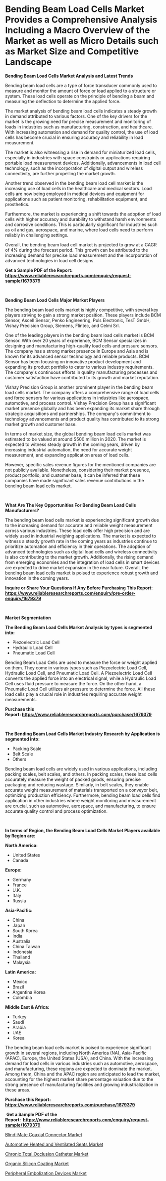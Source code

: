 <p><h1>Bending Beam Load Cells Market Provides a Comprehensive Analysis Including a Macro Overview of the Market as well as Micro Details such as Market Size and Competitive Landscape</h1></p><p><strong>Bending Beam Load Cells Market Analysis and Latest Trends</strong></p>
<p><p>Bending beam load cells are a type of force transducer commonly used to measure and monitor the amount of force or load applied to a structure or system. These load cells operate on the principle of bending a beam and measuring the deflection to determine the applied force.</p><p>The market analysis of bending beam load cells indicates a steady growth in demand attributed to various factors. One of the key drivers for the market is the growing need for precise measurement and monitoring of loads in industries such as manufacturing, construction, and healthcare. With increasing automation and demand for quality control, the use of load cells has become crucial in ensuring accuracy and reliability in load measurement.</p><p>The market is also witnessing a rise in demand for miniaturized load cells, especially in industries with space constraints or applications requiring portable load measurement devices. Additionally, advancements in load cell technology, such as the incorporation of digital output and wireless connectivity, are further propelling the market growth.</p><p>Another trend observed in the bending beam load cell market is the increasing use of load cells in the healthcare and medical sectors. Load cells are now being employed in medical devices and equipment for applications such as patient monitoring, rehabilitation equipment, and prosthetics.</p><p>Furthermore, the market is experiencing a shift towards the adoption of load cells with higher accuracy and durability to withstand harsh environments and corrosive conditions. This is particularly significant for industries such as oil and gas, aerospace, and marine, where load cells need to perform reliably in challenging settings.</p><p>Overall, the bending beam load cell market is projected to grow at a CAGR of 4% during the forecast period. This growth can be attributed to the increasing demand for precise load measurement and the incorporation of advanced technologies in load cell designs.</p></p>
<p><strong>Get a Sample PDF of the Report:&nbsp; <a href="https://www.reliableresearchreports.com/enquiry/request-sample/1679379">https://www.reliableresearchreports.com/enquiry/request-sample/1679379</a></strong></p>
<p>&nbsp;</p>
<p><strong>Bending Beam Load Cells Major Market Players</strong></p>
<p><p>The bending beam load cells market is highly competitive, with several key players striving to gain a strong market position. These players include BCM Sensor, Ascell Sensor, Penko Engineering, Puls Electronic, TesT GmbH, Vishay Precision Group, Siemens, Flintec, and Celmi Srl.</p><p>One of the leading players in the bending beam load cells market is BCM Sensor. With over 20 years of experience, BCM Sensor specializes in designing and manufacturing high-quality load cells and pressure sensors. The company has a strong market presence in Europe and Asia and is known for its advanced sensor technology and reliable products. BCM Sensor has been focusing on innovative product development and expanding its product portfolio to cater to various industry requirements. The company's continuous efforts in quality manufacturing processes and customer satisfaction have contributed to its growth and market reputation.</p><p>Vishay Precision Group is another prominent player in the bending beam load cells market. The company offers a comprehensive range of load cells and force sensors for various applications in industries like aerospace, automotive, and process control. Vishay Precision Group has a significant market presence globally and has been expanding its market share through strategic acquisitions and partnerships. The company's commitment to technology advancements and product quality has contributed to its strong market growth and customer base.</p><p>In terms of market size, the global bending beam load cells market was estimated to be valued at around $500 million in 2020. The market is expected to witness steady growth in the coming years, driven by increasing industrial automation, the need for accurate weight measurement, and expanding application areas of load cells.</p><p>However, specific sales revenue figures for the mentioned companies are not publicly available. Nonetheless, considering their market presence, product portfolio, and customer base, it can be inferred that these companies have made significant sales revenue contributions in the bending beam load cells market.</p></p>
<p>&nbsp;</p>
<p><strong>What Are The Key Opportunities For Bending Beam Load Cells Manufacturers?</strong></p>
<p><p>The bending beam load cells market is experiencing significant growth due to the increasing demand for accurate and reliable weight measurement across various industries. These load cells offer high precision and are widely used in industrial weighing applications. The market is expected to witness a steady growth rate in the coming years as industries continue to prioritize automation and efficiency in their operations. The adoption of advanced technologies such as digital load cells and wireless connectivity is also contributing to the market growth. Additionally, the rising demand from emerging economies and the integration of load cells in smart devices are expected to drive market expansion in the near future. Overall, the bending beam load cells market is poised to experience robust growth and innovation in the coming years.</p></p>
<p><strong>Inquire or Share Your Questions If Any Before Purchasing This Report: <a href="https://www.reliableresearchreports.com/enquiry/pre-order-enquiry/1679379">https://www.reliableresearchreports.com/enquiry/pre-order-enquiry/1679379</a></strong></p>
<p>&nbsp;</p>
<p><strong>Market Segmentation</strong></p>
<p><strong>The Bending Beam Load Cells Market Analysis by types is segmented into:</strong></p>
<p><ul><li>Piezoelectric Load Cell</li><li>Hydraulic Load Cell</li><li>Pneumatic Load Cell</li></ul></p>
<p><p>Bending Beam Load Cells are used to measure the force or weight applied on them. They come in various types such as Piezoelectric Load Cell, Hydraulic Load Cell, and Pneumatic Load Cell. A Piezoelectric Load Cell converts the applied force into an electrical signal, while a Hydraulic Load Cell uses fluid pressure to measure the force. On the other hand, a Pneumatic Load Cell utilizes air pressure to determine the force. All these load cells play a crucial role in industries requiring accurate weight measurements.</p></p>
<p><strong>Purchase this Report:&nbsp;<a href="https://www.reliableresearchreports.com/purchase/1679379">https://www.reliableresearchreports.com/purchase/1679379</a></strong></p>
<p>&nbsp;</p>
<p><strong>The Bending Beam Load Cells Market Industry Research by Application is segmented into:</strong></p>
<p><ul><li>Packing Scale</li><li>Belt Scale</li><li>Others</li></ul></p>
<p><p>Bending beam load cells are widely used in various applications, including packing scales, belt scales, and others. In packing scales, these load cells accurately measure the weight of packed goods, ensuring precise packaging and reducing wastage. Similarly, in belt scales, they enable accurate weight measurement of materials transported on a conveyor belt, optimizing production efficiency. Furthermore, bending beam load cells find application in other industries where weight monitoring and measurement are crucial, such as automotive, aerospace, and manufacturing, to ensure accurate quality control and process optimization.</p></p>
<p>&nbsp;</p>
<p><strong>In terms of Region, the Bending Beam Load Cells Market Players available by Region are:</strong></p>
<p>
    <p> <strong> North America: </strong>
        <ul>
            <li>United States</li>
            <li>Canada</li>
        </ul>
        </p> 
    <p> <strong> Europe: </strong>
        <ul>
            <li>Germany</li>
            <li>France</li>
            <li>U.K.</li>
            <li>Italy</li>
            <li>Russia</li>
        </ul>
        </p> 
    <p> <strong> Asia-Pacific: </strong>
        <ul>
            <li>China</li>
            <li>Japan</li>
            <li>South Korea</li>
            <li>India</li>
            <li>Australia</li>
            <li>China Taiwan</li>
            <li>Indonesia</li>
            <li>Thailand</li>
            <li>Malaysia</li>
        </ul>
        </p> 
    <p> <strong> Latin America: </strong>
        <ul>
            <li>Mexico</li>
            <li>Brazil</li>
            <li>Argentina Korea</li>
            <li>Colombia</li>
        </ul>
        </p> 
    <p> <strong> Middle East & Africa: </strong>
        <ul>
            <li>Turkey</li>
            <li>Saudi</li>
            <li>Arabia</li>
            <li>UAE</li>
            <li>Korea</li>
        </ul>
    </p>
    </p>
<p><p>The bending beam load cells market is poised to experience significant growth in several regions, including North America (NA), Asia-Pacific (APAC), Europe, the United States (USA), and China. With the increasing demand for load cells in various industries such as automotive, aerospace, and manufacturing, these regions are expected to dominate the market. Among them, China and the APAC region are anticipated to lead the market, accounting for the highest market share percentage valuation due to the strong presence of manufacturing facilities and growing industrialization in these areas.</p></p>
<p><strong>Purchase this Report: <a href="https://www.reliableresearchreports.com/purchase/1679379">https://www.reliableresearchreports.com/purchase/1679379</a></strong></p>
<p>&nbsp;<strong>Get a Sample PDF of the Report:&nbsp;&nbsp;<a href="https://www.reliableresearchreports.com/enquiry/request-sample/1679379">https://www.reliableresearchreports.com/enquiry/request-sample/1679379</a></strong></p>
<p><strong></strong></p>
<p><p><a href="https://github.com/RichRobinson5/Market-Research-Report-List-2/blob/main/blind-mate-coaxial-connector-market.md">Blind-Mate Coaxial Connector Market</a></p><p><a href="https://medium.com/@emilywest91/automotive-heated-and-ventilated-seats-market-the-key-to-successful-business-strategy-forecast-71060f3847ef">Automotive Heated and Ventilated Seats Market</a></p><p><a href="https://www.linkedin.com/pulse/chronic-total-occlusion-catheter-market-size-share-global-dfoec/">Chronic Total Occlusion Catheter Market</a></p><p><a href="https://medium.com/@joycelucas56/organic-silicon-coating-market-the-key-to-successful-business-strategy-forecast-till-2030-c776f04d1629">Organic Silicon Coating Market</a></p><p><a href="https://www.linkedin.com/pulse/peripheral-embolization-devices-market-share-amp-new-trends-hi9ec/">Peripheral Embolization Devices Market</a></p></p>